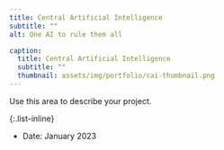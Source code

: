 ```yaml
---
title: Central Artificial Intelligence
subtitle: ""
alt: One AI to rule them all

caption:
  title: Central Artificial Intelligence
  subtitle: ""
  thumbnail: assets/img/portfolio/cai-thumbnail.png
---
```

Use this area to describe your project.

{:.list-inline}
- Date: January 2023

